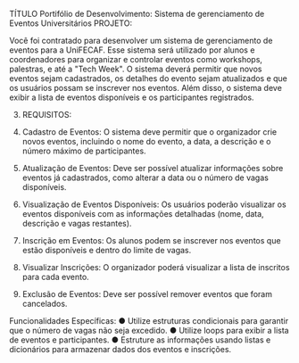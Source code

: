 TÍTULO
Portifólio de Desenvolvimento: Sistema de gerenciamento de Eventos Universitários
PROJETO:

Você foi contratado para desenvolver um sistema de gerenciamento de eventos para a UniFECAF. Esse sistema será utilizado por alunos e coordenadores para organizar e controlar eventos como workshops, palestras, e até a "Tech Week". O sistema deverá permitir que novos eventos sejam cadastrados, os detalhes do evento sejam atualizados e que os usuários possam se inscrever nos eventos. Além disso, o sistema deve exibir a lista de eventos disponíveis e os participantes registrados.

3.	REQUISITOS:
 
1.	Cadastro de Eventos: O sistema deve permitir que o organizador crie novos eventos, incluindo o nome do evento, a data, a descrição e o número máximo de participantes. 

2.	Atualização de Eventos: Deve ser possível atualizar informações sobre eventos já cadastrados, como alterar a data ou o número de vagas disponíveis. 


3.	Visualização de Eventos Disponíveis: Os usuários poderão visualizar os eventos disponíveis com as informações detalhadas (nome, data, descrição e vagas restantes). 

4.	Inscrição em Eventos: Os alunos podem se inscrever nos eventos que estão disponíveis e dentro do limite de vagas. 

5.	Visualizar Inscrições: O organizador poderá visualizar a lista de inscritos para cada evento. 

6.	Exclusão de Eventos: Deve ser possível remover eventos que foram cancelados. 


Funcionalidades Específicas: 
● Utilize estruturas condicionais para garantir que o número de vagas não seja excedido. 
● Utilize loops para exibir a lista de eventos e participantes. 
● Estruture as informações usando listas e dicionários para armazenar dados dos eventos e inscrições. 

